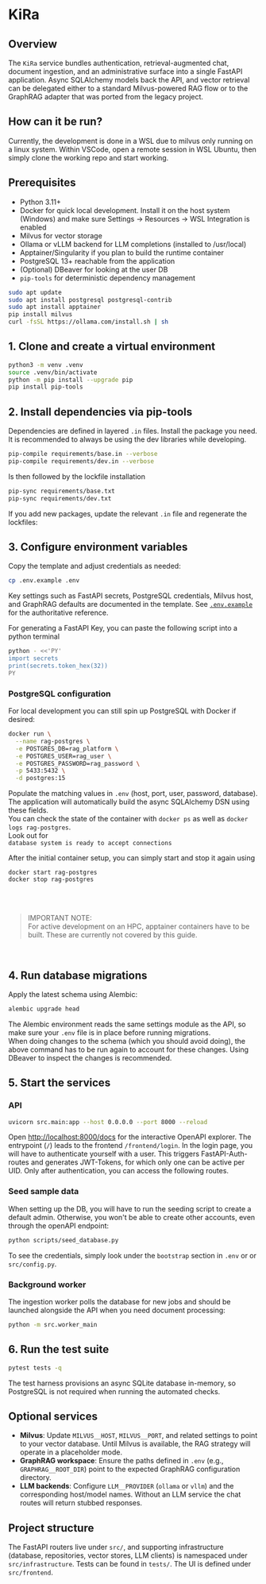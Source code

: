 # KiRa

## Overview
The `KiRa` service bundles authentication, retrieval-augmented chat, document ingestion, and
an administrative surface into a single FastAPI application.  Async SQLAlchemy models back the API, and
vector retrieval can be delegated either to a standard Milvus-powered RAG flow or to the GraphRAG
adapter that was ported from the legacy project.

## How can it be run?
Currently, the development is done in a WSL due to milvus only running on a linux system. Within VSCode, open a remote session in WSL Ubuntu, then simply clone the working repo and start working.

## Prerequisites
- Python 3.11+
- Docker for quick local development. Install it on the host system (Windows) and make sure Settings → Resources → WSL Integration is enabled
- Milvus for vector storage
- Ollama or vLLM backend for LLM completions (installed to /usr/local)
- Apptainer/Singularity if you plan to build the runtime container
- PostgreSQL 13+ reachable from the application
- (Optional) DBeaver for looking at the user DB
- `pip-tools` for deterministic dependency management
```bash
sudo apt update
sudo apt install postgresql postgresql-contrib
sudo apt install apptainer
pip install milvus
curl -fsSL https://ollama.com/install.sh | sh
```

## 1. Clone and create a virtual environment
```bash
python3 -m venv .venv
source .venv/bin/activate
python -m pip install --upgrade pip
pip install pip-tools
```

## 2. Install dependencies via pip-tools
Dependencies are defined in layered `.in` files. Install the package you need. It is recommended to always be using the dev libraries while developing.

```bash
pip-compile requirements/base.in --verbose
pip-compile requirements/dev.in --verbose
```
Is then followed by the lockfile installation

```bash
pip-sync requirements/base.txt
pip-sync requirements/dev.txt
```

If you add new packages, update the relevant `.in` file and regenerate the lockfiles:



## 3. Configure environment variables
Copy the template and adjust credentials as needed:

```bash
cp .env.example .env
```

Key settings such as FastAPI secrets, PostgreSQL credentials, Milvus host, and GraphRAG defaults are
documented in the template.  See [`.env.example`](.env.example) for the authoritative reference.

For generating a FastAPI Key, you can paste the following script into a python terminal
```bash
python - <<'PY'
import secrets
print(secrets.token_hex(32))
PY
```

### PostgreSQL configuration
For local development you can still spin up PostgreSQL with Docker if desired:

```bash
docker run \
  --name rag-postgres \
  -e POSTGRES_DB=rag_platform \
  -e POSTGRES_USER=rag_user \
  -e POSTGRES_PASSWORD=rag_password \
  -p 5433:5432 \
  -d postgres:15
```

Populate the matching values in `.env` (host, port, user, password, database).  The application will
automatically build the async SQLAlchemy DSN using these fields. <br>
You can check the state of the container with `docker ps` as well as `docker logs rag-postgres`. <br>Look out for <br>`database system is ready to accept connections`

After the initial container setup, you can simply start and stop it again using 
```
docker start rag-postgres
docker stop rag-postgres
```
<br> <br>


>IMPORTANT NOTE: <br>For active development on an HPC, apptainer containers have to be built. These are currently not covered by this guide.

<br>

## 4. Run database migrations
Apply the latest schema using Alembic:

```bash
alembic upgrade head
```

The Alembic environment reads the same settings module as the API, so make sure your `.env` file is in place before running migrations.
<br>
When doing changes to the schema (which you should avoid doing), the above command has to be run again to account for these changes. Using DBeaver to inspect the changes is recommended.


## 5. Start the services
### API
```bash
uvicorn src.main:app --host 0.0.0.0 --port 8000 --reload
```

Open <http://localhost:8000/docs> for the interactive OpenAPI explorer. The entrypoint (`/`)
leads to the frontend `/frontend/login`. 
In the login page, you will have to authenticate yourself with a user. This triggers FastAPI-Auth-routes and generates JWT-Tokens, for which only one can be active per UID. Only after authentication, you can access the following routes.

### Seed sample data
When setting up the DB, you will have to run the seeding script to create a default admin. Otherwise, you won't be able to create other accounts, even through the openAPI endpoint:

```bash
python scripts/seed_database.py
```

To see the credentials, simply look under the `bootstrap` section in `.env` or or `src/config.py`. 


### Background worker
The ingestion worker polls the database for new jobs and should be launched alongside the API when you
need document processing:

```bash
python -m src.worker_main
```

## 6. Run the test suite
```bash
pytest tests -q
```

The test harness provisions an async SQLite database in-memory, so PostgreSQL is not required when
running the automated checks.



## Optional services
- **Milvus**: Update `MILVUS__HOST`, `MILVUS__PORT`, and related settings to point to your vector
  database.  Until Milvus is available, the RAG strategy will operate in a placeholder mode.
- **GraphRAG workspace**: Ensure the paths defined in `.env` (e.g., `GRAPHRAG__ROOT_DIR`) point to the
  expected GraphRAG configuration directory.
- **LLM backends**: Configure `LLM__PROVIDER` (`ollama` or `vllm`) and the corresponding host/model
  names.  Without an LLM service the chat routes will return stubbed responses.

## Project structure
The FastAPI routers live under `src/`, and supporting infrastructure (database, repositories, vector
stores, LLM clients) is namespaced under `src/infrastructure`. Tests can be found in `tests/`.
The UI is defined under `src/frontend`.